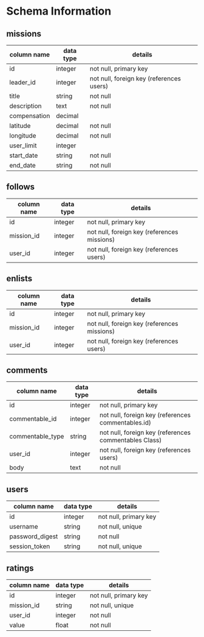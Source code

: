 # Schema Information

## missions
| column name         | data type | details                                  |
|---------------------|-----------|------------------------------------------|
| id                  | integer   | not null, primary key                    |
| leader_id           | integer   | not null, foreign key (references users) |
| title               | string    | not null                                 |
| description         | text      | not null                                 |
| compensation        | decimal   |                                          |
| latitude            | decimal   | not null                                 |
| longitude           | decimal   | not null                                 |
| user_limit          | integer   |                                          |
| start_date          | string    | not null                                 |
| end_date            | string    | not null                                 |

## follows
column name | data type | details
------------|-----------|-----------------------
id          | integer   | not null, primary key
mission_id  | integer   | not null, foreign key (references missions)
user_id     | integer   | not null, foreign key (references users)

## enlists
column name | data type | details
------------|-----------|-----------------------
id          | integer   | not null, primary key
mission_id  | integer   | not null, foreign key (references missions)
user_id     | integer   | not null, foreign key (references users)

## comments
column name      | data type | details
-----------------|-----------|-----------------------
id               | integer   | not null, primary key
commentable_id   | integer   | not null, foreign key (references commentables.id)
commentable_type | string    | not null, foreign key (references commentables Class)
user_id          | integer   | not null, foreign key (references users)
body             | text      | not null

## users
column name     | data type | details
----------------|-----------|-----------------------
id              | integer   | not null, primary key
username        | string    | not null, unique
password_digest | string    | not null
session_token   | string    | not null, unique

## ratings
column name     | data type | details
----------------|-----------|-----------------------
id              | integer   | not null, primary key
mission_id      | string    | not null, unique
user_id         | integer   | not null
value           | float     | not null

